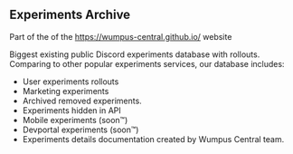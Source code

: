 ## Experiments Archive
Part of the of the https://wumpus-central.github.io/ website

Biggest existing public Discord experiments database with rollouts.
Comparing to other popular experiments services, our database includes:
* User experiments rollouts
* Marketing experiments
* Archived removed experiments.
* Experiments hidden in API
* Mobile experiments (soon:tm:)
* Devportal experiments (soon:tm:)
* Experiments details documentation created by Wumpus Central team.